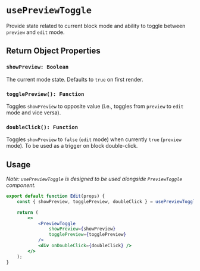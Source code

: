 # `usePreviewToggle`

Provide state related to current block mode and ability to toggle between `preview` and `edit` mode.

## Return Object Properties

### `showPreview: Boolean`

The current mode state. Defaults to `true` on first render.

### `togglePreview(): Function`

Toggles `showPreview` to opposite value (i.e., toggles from `preview` to `edit` mode and vice versa).

### `doubleClick(): Function`

Toggles `showPreview` to `false` (`edit` mode) when currently `true` (`preview` mode). To be used as a trigger on block double-click.

## Usage

_Note: `usePreviewToggle` is designed to be used alongside `PreviewToggle` component._

```jsx
export default function Edit(props) {
	const { showPreview, togglePreview, doubleClick } = usePreviewToggle();

	return (
		<>
			<PreviewToggle
				showPreview={showPreview}
				togglePreview={togglePreview}
			/>
			<div onDoubleClick={doubleClick} />
		</>
	);
}
```
